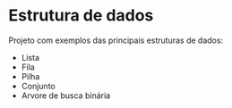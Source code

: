 # Estrutura de dados

Projeto com exemplos das principais estruturas de dados:
* Lista
* Fila
* Pilha
* Conjunto
* Arvore de busca binária